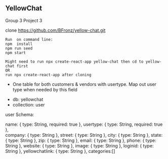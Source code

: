 ## YellowChat

 Group 3 Project 3


clone https://github.com/BFronz/yellow-chat.git


```
Run  on command line: 
npm  install
npm run seed
npm start

```


```
Might need to run npx create-react-app yellow-chat then cd to yellow-chat first
OR
run npx create-react-app after cloning

```



* One table for  both customers & vendors with usertype. Map out user type when needed by this field

- db: yellowchat
- collection: user 

user Schema:
  
  name:     { type: String, required: true },
  usertype: { type: String, required: true },  
  company:  { type: String }, 
  street:   { type: String },
  city:     { type: String },
  state:    { type: String }, 
  zip:      { type: String }, 
  email:    { type: String },
  phone:    { type: String },
  website:  { type: String },
  image:    { type: String },
  loginid:  { type: String },
  yellowchatlink: { type: String },
  categories:[]  
